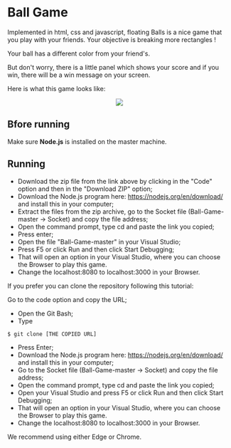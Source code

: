 # Ball Game
 
Implemented in html, css and javascript, floating Balls is a nice game that you play with your friends. Your objective is breaking more rectangles !

Your ball has a different color from your friend's.

But don't worry, there is a little panel which shows your score and if you win, there will be a win message on your screen. 



Here is what this game looks like:
  <div align="center">
   <img src="https://user-images.githubusercontent.com/69463877/138555277-f3ddf800-6f9a-4304-8eb7-be5b035f6ecf.png">
  </div>
  
## Bfore running

Make sure **Node.js** is installed on the master machine. 
## Running 

- Download the zip file from the link above by clicking in the "Code" option and then in the "Download ZIP" option;
- Download the Node.js program here: https://nodejs.org/en/download/ and install this in your computer;
- Extract the files from the zip archive, go to the Socket file (Ball-Game-master -> Socket) and copy the file address;
- Open the command prompt, type cd and paste the link you copied;
- Press enter;
- Open the file "Ball-Game-master" in your Visual Studio;
- Press F5 or click Run and then click Start Debugging;
- That will open an option in your Visual Studio, where you can choose the Browser to play this game.
- Change the localhost:8080 to localhost:3000 in your Browser.

If you prefer you can clone the repository following this tutorial:

Go to the code option and copy the URL;
- Open the Git Bash;
- Type
```bash 
$ git clone [THE COPIED URL]
```
- Press Enter;
- Download the Node.js program here: https://nodejs.org/en/download/ and install this in your computer;
- Go to the Socket file (Ball-Game-master -> Socket) and copy the file address;
- Open the command prompt, type cd and paste the link you copied;
- Open your Visual Studio and press F5 or click Run and then click Start Debugging;
- That will open an option in your Visual Studio, where you can choose the Browser to play this game.
- Change the localhost:8080 to localhost:3000 in your Browser.

We recommend using either Edge or Chrome. 
    



 
